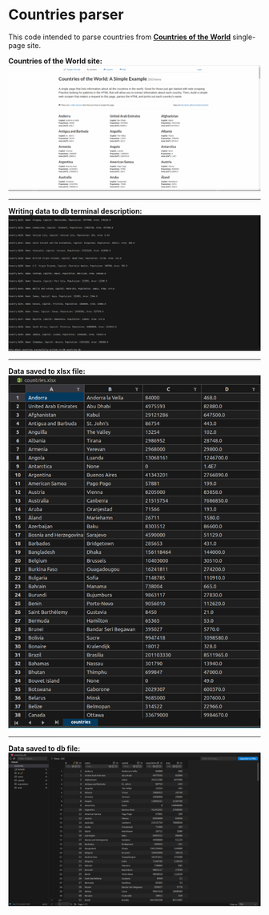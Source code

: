 # Countries parser
This code intended to parse countries from [**Countries of the World**](https://www.scrapethissite.com/pages/simple/) single-page site.

**Countries of the World site:**
![](https://github.com/MishanyaS/countries_parser/blob/main/photos/4.png?raw=true)

___

**Writing data to db terminal description:**
![](https://github.com/MishanyaS/countries_parser/blob/main/photos/1.png?raw=true)

___

**Data saved to xlsx file:**
![](https://github.com/MishanyaS/countries_parser/blob/main/photos/2.png?raw=true)

___

**Data saved to db file:**
![](https://github.com/MishanyaS/countries_parser/blob/main/photos/3.png?raw=true)

